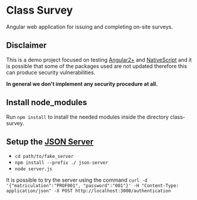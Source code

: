 # Class Survey
Angular web application for issuing and completing on-site surveys.

## Disclaimer
This is a demo project focused on testing [Angular2+](https://angular.io/) and [NativeScript](https://docs.nativescript.org/) and it is possible that some of the packages used are not updated therefore this can produce security vulnerabilities.

**In general we don't implement any security procedure at all.**

## Install node_modules
Run `npm install` to install the needed modules inside the directory class-survey.

## Setup the [JSON Server](https://github.com/typicode/json-server)
- `cd path/to/fake_server`
- `npm install --prefix ./ json-server`
- `node server.js`

It is possible to try the server using the command
`curl -d '{"matriculation":"PROF001", "password":"001"}' -H "Content-Type: application/json" -X POST http://localhost:3000/authentication`
